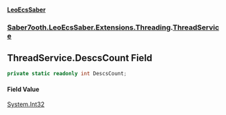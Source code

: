#### [LeoEcsSaber](index.md 'index')
### [Saber7ooth.LeoEcsSaber.Extensions.Threading](Saber7ooth.LeoEcsSaber.Extensions.Threading.md 'Saber7ooth.LeoEcsSaber.Extensions.Threading').[ThreadService](ThreadService.md 'Saber7ooth.LeoEcsSaber.Extensions.Threading.ThreadService')

## ThreadService.DescsCount Field

```csharp
private static readonly int DescsCount;
```

#### Field Value
[System.Int32](https://docs.microsoft.com/en-us/dotnet/api/System.Int32 'System.Int32')